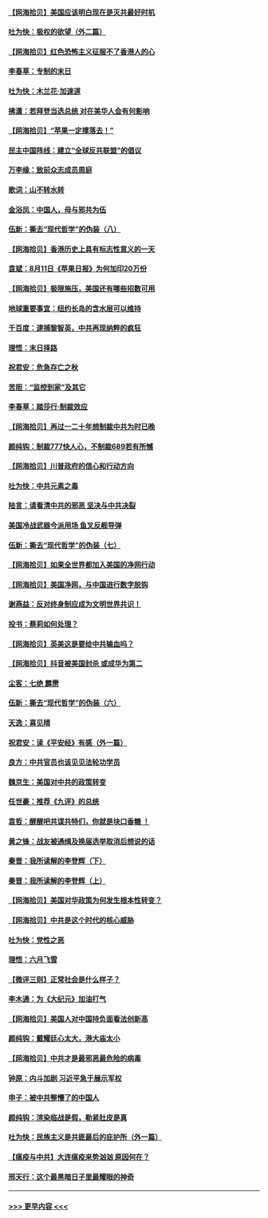 #### [【网海拾贝】美国应该明白现在是灭共最好时机](../pages/nsc993/n12332313.md?t=08151102) 
#### [吐为快：极权的欲望（外二篇）](../pages/nsc993/n12332089.md?t=08151102) 
#### [【网海拾贝】红色恐怖主义征服不了香港人的心](../pages/nsc993/n12329296.md?t=08151102) 
#### [李春草：专制的末日](../pages/nsc993/n12329079.md?t=08151102) 
#### [吐为快：木兰花‧加速道](../pages/nsc993/n12327366.md?t=08151102) 
#### [拂潇：若拜登当选总统 对在美华人会有何影响](../pages/nsc993/n12295996.md?t=08151102) 
#### [【网海拾贝】“苹果一定撑落去！”](../pages/nsc993/n12326784.md?t=08151102) 
#### [民主中国阵线：建立“全球反共联盟”的倡议](../pages/nsc993/n12324177.md?t=08151102) 
#### [万李缘：致前众志成员周庭](../pages/nsc993/n12324635.md?t=08151102) 
#### [歌词：山不转水转](../pages/nsc993/n12324599.md?t=08151102) 
#### [金浴凤：中国人，毋与邪共为伍](../pages/nsc993/n12324257.md?t=08151102) 
#### [伍新：撕去“现代哲学”的伪装（八）](../pages/nsc993/n12324188.md?t=08151102) 
#### [【网海拾贝】香港历史上具有标志性意义的一天](../pages/nsc993/n12324021.md?t=08151102) 
#### [袁斌：8月11日《苹果日报》为何加印20万份](../pages/nsc993/n12323955.md?t=08151102) 
#### [【网海拾贝】极限施压，美国还有哪些招数可用](../pages/nsc993/n12322512.md?t=08151102) 
#### [地球重要事宜：纽约长岛的含水层可以维持](../pages/nsc993/n12321844.md?t=08151102) 
#### [千百度：逮捕黎智英，中共再现纳粹的疯狂](../pages/nsc993/n12321777.md?t=08151102) 
#### [理悟：末日择路](../pages/nsc993/n12320812.md?t=08151102) 
#### [祝君安：危急存亡之秋](../pages/nsc993/n12320795.md?t=08151102) 
#### [苦胆：“监控到家”及其它](../pages/nsc993/n12320751.md?t=08151102) 
#### [李春草：踏莎行·制裁效应](../pages/nsc993/n12318290.md?t=08151102) 
#### [【网海拾贝】再过一二十年想制裁中共为时已晚](../pages/nsc993/n12318195.md?t=08151102) 
#### [颜纯钩：制裁777快人心，不制裁689若有所憾](../pages/nsc993/n12316912.md?t=08151102) 
#### [【网海拾贝】川普政府的信心和行动方向](../pages/nsc993/n12316673.md?t=08151102) 
#### [吐为快：中共元素之毒](../pages/nsc993/n12316547.md?t=08151102) 
#### [陆言：请看清中共的邪恶 坚决与中共决裂](../pages/nsc993/n12315784.md?t=08151102) 
#### [美国冷战武器今派用场 鱼叉反舰导弹](../pages/nsc993/n12316258.md?t=08151102) 
#### [伍新：撕去“现代哲学”的伪装（七）](../pages/nsc993/n12315846.md?t=08151102) 
#### [【网海拾贝】如果全世界都加入美国的净网行动](../pages/nsc993/n12315588.md?t=08151102) 
#### [【网海拾贝】美国净网，与中国进行数字脱钩](../pages/nsc993/n12312813.md?t=08151102) 
#### [谢燕益：反对终身制应成为文明世界共识！](../pages/nsc993/n12310465.md?t=08151102) 
#### [投书：蔡莉如何处理？](../pages/nsc993/n12310224.md?t=08151102) 
#### [【网海拾贝】英美这是要给中共输血吗？](../pages/nsc993/n12307646.md?t=08151102) 
#### [【网海拾贝】抖音被美国封杀 或成华为第二](../pages/nsc993/n12305277.md?t=08151102) 
#### [尘客：七绝 霹雳](../pages/nsc993/n12304053.md?t=08151102) 
#### [伍新：撕去“现代哲学”的伪装（六）](../pages/nsc993/n12303243.md?t=08151102) 
#### [天逸：喜见晴](../pages/nsc993/n12303226.md?t=08151102) 
#### [祝君安：读《平安经》有感（外一篇）](../pages/nsc993/n12303170.md?t=08151102) 
#### [良方：中共官员也该见见法轮功学员](../pages/nsc993/n12302985.md?t=08151102) 
#### [魏京生：美国对中共的政策转变](../pages/nsc993/n12302929.md?t=08151102) 
#### [任世豪：推荐《九评》的总统](../pages/nsc993/n12302838.md?t=08151102) 
#### [袁哲：醒醒吧共谍共特们，你就是块口香糖 ！](../pages/nsc993/n12302678.md?t=08151102) 
#### [黄之锋：战友被通缉及换届选举取消后想说的话](../pages/nsc993/n12302681.md?t=08151102) 
#### [秦晋：我所读解的李登辉（下）](../pages/nsc993/n12302171.md?t=08151102) 
#### [秦晋：我所读解的李登辉（上）](../pages/nsc993/n12301979.md?t=08151102) 
#### [【网海拾贝】美国对华政策为何发生根本性转变？](../pages/nsc993/n12302091.md?t=08151102) 
#### [【网海拾贝】中共是这个时代的核心威胁](../pages/nsc993/n12300541.md?t=08151102) 
#### [吐为快：党性之恶](../pages/nsc993/n12300263.md?t=08151102) 
#### [理悟：六月飞雪](../pages/nsc993/n12300243.md?t=08151102) 
#### [【微评三则】正常社会是什么样子？](../pages/nsc993/n12300228.md?t=08151102) 
#### [李木通：为《大纪元》加油打气](../pages/nsc993/n12280363.md?t=08151102) 
#### [【网海拾贝】美国人对中国持负面看法创新高](../pages/nsc993/n12298720.md?t=08151102) 
#### [颜纯钩：戴耀廷心太大，港大庙太小](../pages/nsc993/n12297682.md?t=08151102) 
#### [【网海拾贝】中共才是最邪恶最危险的病毒](../pages/nsc993/n12296470.md?t=08151102) 
#### [钟原：内斗加剧 习近平急于展示军权](../pages/nsc993/n12292544.md?t=08151102) 
#### [申子：被中共整懵了的中国人](../pages/nsc993/n12291389.md?t=08151102) 
#### [颜纯钩：渲染临战是假，勒紧肚皮是真](../pages/nsc993/n12290945.md?t=08151102) 
#### [吐为快：民族主义是共匪最后的庇护所（外一篇）](../pages/nsc993/n12290887.md?t=08151102) 
#### [【瘟疫与中共】大连瘟疫来势汹汹 原因何在？](../pages/nsc993/n12287474.md?t=08151102) 
#### [邢天行：这个最黑暗日子里最耀眼的神奇](../pages/nsc993/n12289882.md?t=08151102) 

----
#### [ >>> 更早内容 <<< ](../indexes/nsc993-earlier.md)
